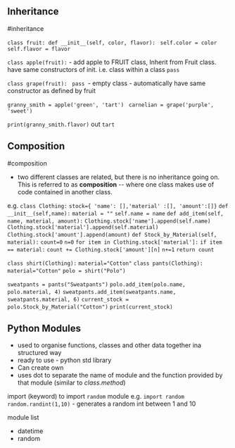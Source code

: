 ## Inheritance
#inheritance

`class fruit: def __init__(self, color, flavor): `
`self.color = color `
`self.flavor = flavor `

`class apple(fruit):` - add apple to FRUIT class, Inherit from Fruit class. have same constructors of init. i.e. class within a class
`pass `

`class grape(fruit): `
`pass `- empty class - automatically have same constructor as defined by fruit

`granny_smith = apple('green', 'tart') `
`carnelian = grape('purple', 'sweet') `

`print(granny_smith.flavor)`
out
`tart`

## Composition
#composition

- two different classes are related, but there is no inheritance going on. This is referred to as **composition** -- where one class makes use of code contained in another class.


e.g.
`class Clothing:`
	`stock={ 'name': [],'material' :[], 'amount':[]}`
	`def __init__(self,name):`
		`material = ""`
		`self.name = name`
	`def add_item(self, name, material, amount):`
		`Clothing.stock['name'].append(self.name)`
		`Clothing.stock['material'].append(self.material)`
		`Clothing.stock['amount'].append(amount)`
	`def Stock_by_Material(self, material):`
		`count=0`
		`n=0`
			`for item in Clothing.stock['material']:`
			`if item == material:`
				`count += Clothing.stock['amount'][n]`
				`n+=1`
		`return count`

`class shirt(Clothing):`
	`material="Cotton"`
`class pants(Clothing):`
	`material="Cotton"`
`polo = shirt("Polo")`

`sweatpants = pants("Sweatpants")`
`polo.add_item(polo.name, polo.material, 4)`
`sweatpants.add_item(sweatpants.name, sweatpants.material, 6)`
`current_stock = polo.Stock_by_Material("Cotton")`
`print(current_stock)`


## Python Modules

- used to organise functions, classes and other data together ina  structured way
- ready to use - python std library
- Can create own
- uses dot to separate the name of module and the function provided by that module (similar to *class.method*) 

import (keyword) to import `random` module
e.g.
`import random`
`random.randint(1,10)` - generates a random int between 1 and 10


module list
- datetime
- random

